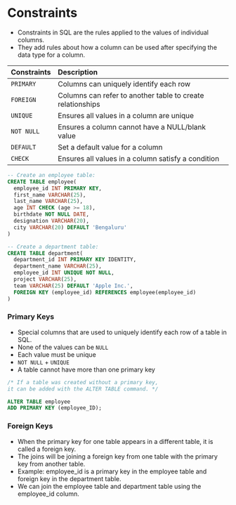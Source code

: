 # **Constraints**
- Constraints in SQL are the rules applied to the values of individual columns.
- They add rules about how a column can be used after specifying the data type for a column.

Constraints | Description
:--- | :---
`PRIMARY` | Columns can uniquely identify each row
`FOREIGN` | Columns can refer to another table to create relationships
`UNIQUE` | Ensures all values in a column are unique
`NOT NULL` | Ensures a column cannot have a NULL/blank value
`DEFAULT` | Set a default value for a column
`CHECK` | Ensures all values in a column satisfy a condition

```sql
-- Create an employee table:
CREATE TABLE employee(
  employee_id INT PRIMARY KEY,
  first_name VARCHAR(25),
  last_name VARCHAR(25),
  age INT CHECK (age >= 18),
  birthdate NOT NULL DATE,
  designation VARCHAR(20),
  city VARCHAR(20) DEFAULT 'Bengaluru'
)

-- Create a department table:
CREATE TABLE department(
  department_id INT PRIMARY KEY IDENTITY,
  department_name VARCHAR(25),
  employee_id INT UNIQUE NOT NULL,
  project VARCHAR(25),
  team VARCHAR(25) DEFAULT 'Apple Inc.',
  FOREIGN KEY (employee_id) REFERENCES employee(employee_id)
)
```

### **Primary Keys**
- Special columns that are used to uniquely identify each row of a table in SQL.
- None of the values can be `NULL`
- Each value must be unique
- `NOT NULL` + `UNIQUE`
- A table cannot have more than one primary key
 
```sql
/* If a table was created without a primary key,
it can be added with the ALTER TABLE command. */

ALTER TABLE employee
ADD PRIMARY KEY (employee_ID);
```
### **Foreign Keys**
- When the primary key for one table appears in a different table, it is called a foreign key.
- The joins will be joining a foreign key from one table with the primary key from another table.
- Example: employee_id is a primary key in the employee table and foreign key in the department table.
- We can join the employee table and department table using the employee_id column.
